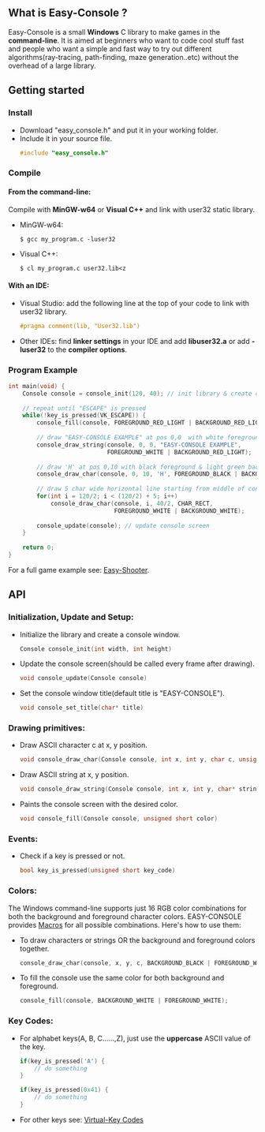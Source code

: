## What is Easy-Console ?

Easy-Console is a small **Windows** C library to make games in the **command-line**. It is aimed at
beginners who want to code cool stuff fast and people who want a simple and fast way to try out
different algorithms(ray-tracing, path-finding, maze generation..etc) without the overhead of a
large library.

## Getting started

### Install
* Download "easy_console.h" and put it in your working folder.
* Include it in your source file.
    ```C
    #include "easy_console.h"
    ```
### Compile

#### From the command-line:
 Compile with **MinGW-w64** or **Visual C++** and link with user32 static library.
* MinGW-w64:
    ```
    $ gcc my_program.c -luser32
    ```
* Visual C++:
    ```
    $ cl my_program.c user32.lib<z
    ```
#### With an IDE:
* Visual Studio: add the following line at the top of your code to link with user32 library.
    ```C
    #pragma comment(lib, "User32.lib")
    ```
* Other IDEs: find **linker settings** in your IDE and add **libuser32.a** or add **-luser32** to
  the **compiler options**.
  
### Program Example
```C
int main(void) {
    Console console = console_init(120, 40); // init library & create console window
    
    // repeat until "ESCAPE" is pressed
    while(!key_is_pressed(VK_ESCAPE)) {
        console_fill(console, FOREGROUND_RED_LIGHT | BACKGROUND_RED_LIGHT);
        
        // draw "EASY-CONSOLE EXAMPLE" at pos 0,0  with white foreground & light red background
        console_draw_string(console, 0, 0, "EASY-CONSOLE EXAMPLE",
                            FOREGROUND_WHITE | BACKGROUND_RED_LIGHT);
                            
        // draw 'H' at pos 0,10 with black foreground & light green background
        console_draw_char(console, 0, 10, 'H', FOREGROUND_BLACK | BACKGROUND_GREEN_LIGHT);
        
        // draw 5 char wide horizontal line starting from middle of console screen
        for(int i = 120/2; i < (120/2) + 5; i++)
            console_draw_char(console, i, 40/2, CHAR_RECT,
                              FOREGROUND_WHITE | BACKGROUND_WHITE);
            
        console_update(console); // update console screen
    }
    
    return 0; 
}
```
For a full game example see:
[Easy-Shooter](https://github.com/sidmostefaoui/Easy-Console/blob/master/easy_shooter.c).
    
## API

### Initialization, Update and Setup:
* Initialize the library and create a console window.
    ```C
    Console console_init(int width, int height)
    ```
* Update the console screen(should be called every frame after drawing).
    ```C
    void console_update(Console console)
    ```
* Set the console window title(default title is "EASY-CONSOLE").
  ```C
  void console_set_title(char* title)
  ```
### Drawing primitives:
* Draw ASCII character c at x, y position.
  ```C
  void console_draw_char(Console console, int x, int y, char c, unsigned short color)
  ```
* Draw ASCII string at x, y position.
  ```C
  void console_draw_string(Console console, int x, int y, char* string, unsigned short color)
  ```
* Paints the console screen with the desired color.
  ```C
  void console_fill(Console console, unsigned short color)
  ```
### Events:
* Check if a key is pressed or not.
  ```C
  bool key_is_pressed(unsigned short key_code)
  ```
### Colors:
The Windows command-line supports just 16 RGB color combinations for both the background and
foreground character colors. EASY-CONSOLE provides
[Macros](https://github.com/sidmostefaoui/Easy-Console/blob/master/colors.txt) for all possible
combinations. Here's how to use them:
* To draw characters or strings OR the background and foreground colors together.
  ```C
  console_draw_char(console, x, y, c, BACKGROUND_BLACK | FOREGROUND_WHITE);
  ```
* To fill the console use the same color for both background and foreground.
  ```C
  console_fill(console, BACKGROUND_WHITE | FOREGROUND_WHITE);
  ```
### Key Codes:
* For alphabet keys(A, B, C......,Z), just use the **uppercase** ASCII value of the key.
  ```C
  if(key_is_pressed('A') {
      // do something
  }
  ```
  ```C
  if(key_is_pressed(0x41) {
      // do something
  }
  ```
* For other keys see:
  [Virtual-Key Codes](https://docs.microsoft.com/en-us/windows/desktop/inputdev/virtual-key-codes)
